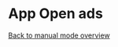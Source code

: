 # App Open ads

[Back to manual mode overview](https://github.com/nextmillenniummedia/next-sdk-android-example/blob/main/docs/manual/Manual.md)

